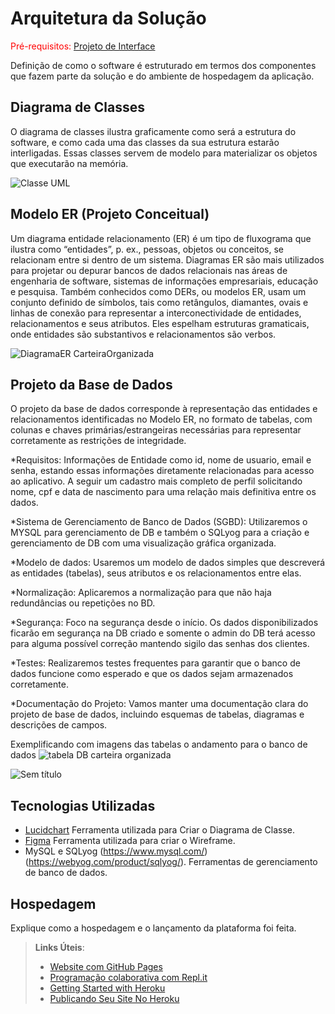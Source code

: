 # Arquitetura da Solução

<span style="color:red">Pré-requisitos: <a href="3-Projeto de Interface.md"> Projeto de Interface</a></span>

Definição de como o software é estruturado em termos dos componentes que fazem parte da solução e do ambiente de hospedagem da aplicação.

## Diagrama de Classes

O diagrama de classes ilustra graficamente como será a estrutura do software, e como cada uma das classes da sua estrutura estarão interligadas. Essas classes servem de modelo para materializar os objetos que executarão na memória.

![Classe UML](https://github.com/ICEI-PUC-Minas-PMV-ADS/pmv-ads-2023-2-e2-proj-int-t10-pmv-ads-2023-2-e2-carteiraorganizada/assets/48370523/ec8c312c-f076-4308-910a-e71e542d37c0)




## Modelo ER (Projeto Conceitual)

Um diagrama entidade relacionamento (ER) é um tipo de fluxograma que ilustra como “entidades”, p. ex., pessoas, objetos ou conceitos, se relacionam entre si dentro de um sistema. Diagramas ER são mais utilizados para projetar ou depurar bancos de dados relacionais nas áreas de engenharia de software, sistemas de informações empresariais, educação e pesquisa. Também conhecidos como DERs, ou modelos ER, usam um conjunto definido de símbolos, tais como retângulos, diamantes, ovais e linhas de conexão para representar a interconectividade de entidades, relacionamentos e seus atributos. Eles espelham estruturas gramaticais, onde entidades são substantivos e relacionamentos são verbos.

![DiagramaER CarteiraOrganizada](https://github.com/ICEI-PUC-Minas-PMV-ADS/pmv-ads-2023-2-e2-proj-int-t10-pmv-ads-2023-2-e2-carteiraorganizada/assets/114626925/124b06a3-a926-4ca6-ad7a-0e32ce394b4b)

## Projeto da Base de Dados

O projeto da base de dados corresponde à representação das entidades e relacionamentos identificadas no Modelo ER, no formato de tabelas, com colunas e chaves primárias/estrangeiras necessárias para representar corretamente as restrições de integridade.

*Requisitos: Informações de Entidade como id, nome de usuario, email e senha, estando essas informações diretamente relacionadas para acesso ao aplicativo. A seguir um cadastro mais completo de perfil solicitando nome, cpf e data de nascimento para uma relação mais definitiva entre os dados. 

*Sistema de Gerenciamento de Banco de Dados (SGBD): Utilizaremos o MYSQL para gerenciamento de DB e também o SQLyog para a criação e gerenciamento de DB com uma visualização gráfica organizada.

*Modelo de dados: Usaremos um modelo de dados simples que descreverá as entidades (tabelas), seus atributos e os relacionamentos entre elas.

*Normalização: Aplicaremos a normalização para que não haja redundâncias ou repetições no BD.

*Segurança: Foco na segurança desde o início. Os dados disponibilizados ficarão em segurança na DB criado e somente o admin do DB terá acesso para alguma possível correção mantendo sigilo das senhas dos clientes.

*Testes: Realizaremos testes frequentes para garantir que o banco de dados funcione como esperado e que os dados sejam armazenados corretamente.

*Documentação do Projeto: Vamos manter uma documentação clara do projeto de base de dados, incluindo esquemas de tabelas, diagramas e descrições de campos.

Exemplificando com imagens das tabelas o andamento para o banco de dados
![tabela DB carteira organizada](https://github.com/ICEI-PUC-Minas-PMV-ADS/pmv-ads-2023-2-e2-proj-int-t10-pmv-ads-2023-2-e2-carteiraorganizada/assets/115134851/3aa4e389-d3fa-4895-979a-372609974936)

![Sem título](https://github.com/ICEI-PUC-Minas-PMV-ADS/pmv-ads-2023-2-e2-proj-int-t10-pmv-ads-2023-2-e2-carteiraorganizada/assets/115134851/82b2df90-317c-4ee8-96ee-9c71f0ecbde6)



## Tecnologias Utilizadas

- [Lucidchart](https://www.lucidchart.com) Ferramenta utilizada para Criar o Diagrama de Classe.
- [Figma](https://www.figma.com) Ferramenta utilizada para criar o Wireframe.
- MySQL e SQLyog (https://www.mysql.com/)(https://webyog.com/product/sqlyog/). Ferramentas de gerenciamento de banco de dados.
## Hospedagem

Explique como a hospedagem e o lançamento da plataforma foi feita.

> **Links Úteis**:
>
> - [Website com GitHub Pages](https://pages.github.com/)
> - [Programação colaborativa com Repl.it](https://repl.it/)
> - [Getting Started with Heroku](https://devcenter.heroku.com/start)
> - [Publicando Seu Site No Heroku](http://pythonclub.com.br/publicando-seu-hello-world-no-heroku.html)
